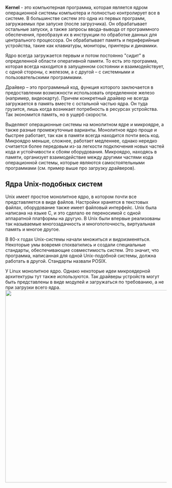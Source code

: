 **Kernel** - это компьютерная программа, которая является ядром операционной системы компьютера и полностью контролирует все в системе. В большинстве систем это одна из первых программ, загружаемых при запуске (после загрузчика). Он обрабатывает остальные запуски, а также запросы ввода-вывода от программного обеспечения, преобразуя их в инструкции по обработке данных для центрального процессора. Он обрабатывает память и периферийные устройства, такие как клавиатуры, мониторы, принтеры и динамики. 

Ядро всегда загружается первым и потом постоянно "сидит" в определенной области оперативной памяти. То есть это программа, которая всегда находится в запущенном состоянии и взаимодействует, с одной стороны, с железом, а с другой – с системными и пользовательскими программами.

Драйвер – это программный код, функция которого заключается в предоставлении возможности использовать определенное железо (например, видеокарту). Причем конкретный драйвер не всегда загружается в память вместе с остальной частью ядра. Он туда грузится, лишь когда возникает потребность в ресурсах устройства. Так экономится память, но в ущерб скорости.

Выделяют операционные системы на монолитном ядре и микроядре, а также разные промежуточные варианты. Монолитное ядро проще и быстрее работает, так как в памяти всегда находится почти весь код. Микроядро меньше, сложнее, работает медленнее, однако нередко считается более передовым из-за легкости подключения новых частей кода и устойчивости к сбоям оборудования. Микроядро, находясь в памяти, организует взаимодействие между другими частями кода операционной системы, которые являются самостоятельными программами (см. пример выше про загрузку драйверов).

## Ядра Unix-подобных систем

Unix имеет простое монолитное ядро, в котором почти все представляется в виде файлов. Настройки хранятся в текстовых файлах, оборудование также имеет файловый интерфейс. Unix была написана на языке C, и это сделало ее переносимой с одной аппаратной платформы на другую. В Unix были впервые реализованы так называемые многозадачность и многопоточность, виртуальная память и многое другое.

В 80-х годах Unix-системы начали множиться и видоизменяться. Некоторые умы вовремя спохватились и создали специальные стандарты, обеспечивающие совместимость систем. Это значит, что программа, написанная для одной Unix-подобной системы, должна работать в другой. Стандарты назвали POSIX.

У Linux монолитное ядро. Однако некоторые идеи микроядерной архитектуры тут также используются. Так драйверы устройств могут быть представлены в виде модулей и загружаться по требованию, а не при загрузки всего ядра.
<img src = "https://elearn.epam.com/assets/courseware/v1/efe815e5f783301d7b1d26b46d0b5ddd/asset-v1:RD_CIS+DOBCLinux+0422+type@asset+block/unix.png" width="800" height="600">
